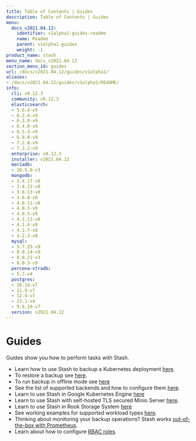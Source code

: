 ```yaml
---
title: Table of Contents | Guides
description: Table of Contents | Guides
menu:
  docs_v2021.04.12:
    identifier: v1alpha1-guides-readme
    name: Readme
    parent: v1alpha1-guides
    weight: -1
product_name: stash
menu_name: docs_v2021.04.12
section_menu_id: guides
url: /docs/v2021.04.12/guides/v1alpha1/
aliases:
- /docs/v2021.04.12/guides/v1alpha1/README/
info:
  cli: v0.12.3
  community: v0.12.3
  elasticsearch:
  - 5.6.4-v9
  - 6.2.4-v9
  - 6.3.0-v9
  - 6.4.0-v9
  - 6.5.3-v9
  - 6.8.0-v9
  - 7.2.0-v9
  - 7.3.2-v9
  enterprise: v0.12.3
  installer: v2021.04.12
  mariadb:
  - 10.5.8-v3
  mongodb:
  - 3.4.17-v8
  - 3.4.22-v8
  - 3.6.13-v8
  - 3.6.8-v8
  - 4.0.11-v8
  - 4.0.3-v8
  - 4.0.5-v8
  - 4.1.13-v8
  - 4.1.4-v8
  - 4.1.7-v8
  - 4.2.3-v8
  mysql:
  - 5.7.25-v9
  - 8.0.14-v9
  - 8.0.21-v3
  - 8.0.3-v9
  percona-xtradb:
  - 5.7-v4
  postgres:
  - 10.14-v7
  - 11.9-v7
  - 12.4-v7
  - 13.1-v4
  - 9.6.19-v7
  version: v2021.04.12
---
```


# Guides

Guides show you how to perform tasks with Stash.

- Learn how to use Stash to backup a Kubernetes deployment [here](/docs/v2021.04.12/guides/v1alpha1/backup).
- To restore a backup see [here](/docs/v2021.04.12/guides/v1alpha1/restore).
- To run backup in offline mode see [here](/docs/v2021.04.12/guides/v1alpha1/offline_backup)
- See the list of supported backends and how to configure them [here](/docs/v2021.04.12/guides/v1alpha1/backends/overview).
- Learn to use Stash in Google Kubernetes Engine [here](/docs/v2021.04.12/guides/v1alpha1/platforms/gke)
- Learn to use Stash with self-hosted TLS secured Minio Server [here](/docs/v2021.04.12/guides/v1alpha1/platforms/minio).
- Learn to use Stash in Rook Storage System [here](/docs/v2021.04.12/guides/v1alpha1/platforms/rook)
- See working examples for supported workload types [here](/docs/v2021.04.12/guides/v1alpha1/workloads).
- Thinking about monitoring your backup operations? Stash works [out-of-the-box with Prometheus](/docs/v2021.04.12/guides/v1alpha1/monitoring/overview).
- Learn about how to configure [RBAC roles](/docs/v2021.04.12/guides/v1alpha1/rbac).
